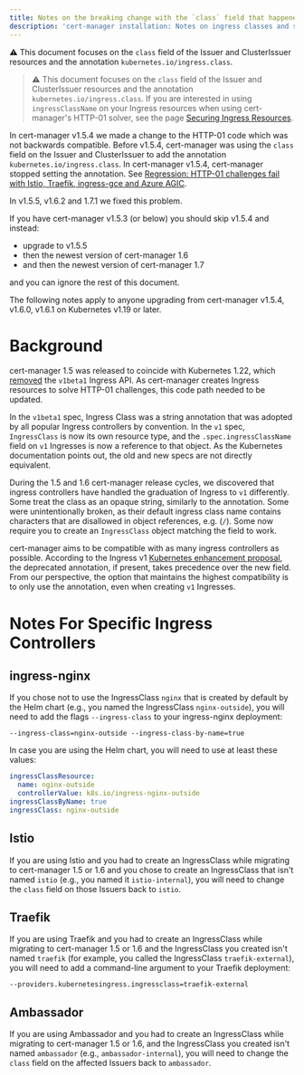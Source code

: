```yaml
---
title: Notes on the breaking change with the `class` field that happened in cert-manager v1.5.4
description: 'cert-manager installation: Notes on ingress classes and safe upgrades'
---
```


<div className="info">

⚠️ This document focuses on the `class` field of the Issuer and ClusterIssuer
resources and the annotation `kubernetes.io/ingress.class`.

> ⚠️ This document focuses on the `class` field of the Issuer and ClusterIssuer
> resources and the annotation `kubernetes.io/ingress.class`. If you are
> interested in using `ingressClassName` on your Ingress resources when using
> cert-manager's HTTP-01 solver, see the page [Securing Ingress
> Resources](../../configuration/acme/http01#ingressclassname).

In cert-manager v1.5.4 we made a change to the HTTP-01 code which was not
backwards compatible. Before v1.5.4, cert-manager was using the `class` field on
the Issuer and ClusterIssuer to add the annotation
`kubernetes.io/ingress.class`. In cert-manager v1.5.4, cert-manager stopped
setting the annotation. See [Regression: HTTP-01 challenges fail with Istio,
Traefik, ingress-gce and Azure AGIC].

In v1.5.5, v1.6.2 and 1.7.1 we fixed this problem.

If you have cert-manager v1.5.3 (or below) you should skip v1.5.4 and instead:

- upgrade to v1.5.5
- then the newest version of cert-manager 1.6
- and then the newest version of cert-manager 1.7

and you can ignore the rest of this document.

[Regression: HTTP-01 challenges fail with Istio, Traefik, ingress-gce and Azure AGIC]: https://github.com/cert-manager/cert-manager/issues/4537

The following notes apply to anyone upgrading from cert-manager v1.5.4, v1.6.0, v1.6.1 on Kubernetes v1.19 or later.

# Background

cert-manager 1.5 was released to coincide with Kubernetes 1.22, which
[removed](https://kubernetes.io/blog/2021/07/14/upcoming-changes-in-kubernetes-1-22/) the `v1beta1`
Ingress API. As cert-manager creates Ingress resources to solve HTTP-01 challenges, this code path
needed to be updated.

In the `v1beta1` spec, Ingress Class was a string annotation that was adopted by all popular
Ingress controllers by convention. In the `v1` spec, `IngressClass` is now its own resource type,
and the `.spec.ingressClassName` field on `v1` Ingresses is now a reference to that object.
As the Kubernetes documentation points out, the old and new specs are not directly equivalent.

During the 1.5 and 1.6 cert-manager release cycles, we discovered that ingress controllers have
handled the graduation of Ingress to `v1` differently. Some treat the class as an opaque string,
similarly to the annotation. Some were unintentionally broken, as their default ingress class name
contains characters that are disallowed in object references, e.g. (`/`). Some now require you to
create an `IngressClass` object matching the field to work.

cert-manager aims to be compatible with as many ingress controllers as possible. According to the
Ingress v1 [Kubernetes enhancement proposal], the deprecated annotation, if present, takes
precedence over the new field. From our perspective, the option that maintains the highest
compatibility is to only use the annotation, even when creating `v1` Ingresses.

[Kubernetes enhancement proposal]: https://github.com/kubernetes/enhancements/tree/44dd2975dc6cdad96ca73e7b0ba1794f1196f604/keps/sig-network/1453-ingress-api#interoperability-with-previous-annotation

# Notes For Specific Ingress Controllers

## ingress-nginx

If you chose not to use the IngressClass `nginx` that is created by default by
the Helm chart (e.g., you named the IngressClass `nginx-outside`), you will need
to add the flags `--ingress-class` to your ingress-nginx deployment:

```
--ingress-class=nginx-outside --ingress-class-by-name=true
```

In case you are using the Helm chart, you will need to use at least these values:

```yaml
ingressClassResource:
  name: nginx-outside
  controllerValue: k8s.io/ingress-nginx-outside
ingressClassByName: true
ingressClass: nginx-outside
```

## Istio

If you are using Istio and you had to create an IngressClass while migrating to cert-manager 1.5 or 1.6
and you chose to create an IngressClass that isn't named `istio` (e.g., you named it `istio-internal`),
you will need to change the `class` field on those Issuers back to `istio`.

## Traefik

If you are using Traefik and you had to create an IngressClass while migrating to cert-manager 1.5
or 1.6 and the IngressClass you created isn't named `traefik` (for example, you called
the IngressClass `traefik-external`), you will need to add a command-line argument to your
Traefik deployment:

```
--providers.kubernetesingress.ingressclass=traefik-external
```

## Ambassador

If you are using Ambassador and you had to create an IngressClass while migrating to
cert-manager 1.5 or 1.6, and the IngressClass you created isn't named `ambassador`
(e.g., `ambassador-internal`), you will need to change the `class` field on the affected Issuers back to `ambassador`.
